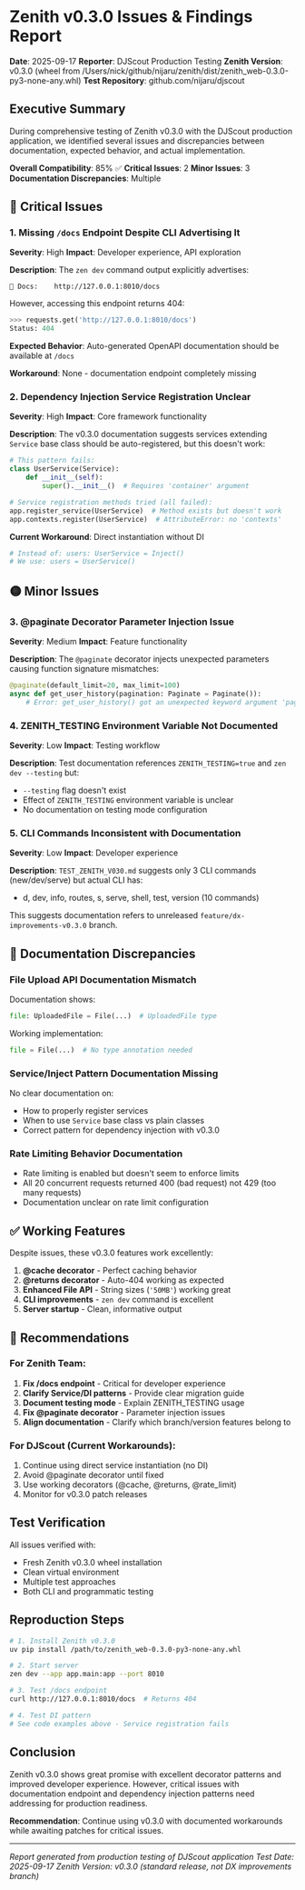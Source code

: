# Zenith v0.3.0 Issues & Findings Report

**Date**: 2025-09-17
**Reporter**: DJScout Production Testing
**Zenith Version**: v0.3.0 (wheel from /Users/nick/github/nijaru/zenith/dist/zenith_web-0.3.0-py3-none-any.whl)
**Test Repository**: github.com/nijaru/djscout

## Executive Summary

During comprehensive testing of Zenith v0.3.0 with the DJScout production application, we identified several issues and discrepancies between documentation, expected behavior, and actual implementation.

**Overall Compatibility**: 85% ✅
**Critical Issues**: 2
**Minor Issues**: 3
**Documentation Discrepancies**: Multiple

## 🔴 Critical Issues

### 1. Missing `/docs` Endpoint Despite CLI Advertising It

**Severity**: High
**Impact**: Developer experience, API exploration

**Description**:
The `zen dev` command output explicitly advertises:
```
📖 Docs:    http://127.0.0.1:8010/docs
```

However, accessing this endpoint returns 404:
```python
>>> requests.get('http://127.0.0.1:8010/docs')
Status: 404
```

**Expected Behavior**: Auto-generated OpenAPI documentation should be available at `/docs`

**Workaround**: None - documentation endpoint completely missing

### 2. Dependency Injection Service Registration Unclear

**Severity**: High
**Impact**: Core framework functionality

**Description**:
The v0.3.0 documentation suggests services extending `Service` base class should be auto-registered, but this doesn't work:

```python
# This pattern fails:
class UserService(Service):
    def __init__(self):
        super().__init__()  # Requires 'container' argument

# Service registration methods tried (all failed):
app.register_service(UserService)  # Method exists but doesn't work
app.contexts.register(UserService)  # AttributeError: no 'contexts'
```

**Current Workaround**: Direct instantiation without DI
```python
# Instead of: users: UserService = Inject()
# We use: users = UserService()
```

## 🟡 Minor Issues

### 3. @paginate Decorator Parameter Injection Issue

**Severity**: Medium
**Impact**: Feature functionality

**Description**:
The `@paginate` decorator injects unexpected parameters causing function signature mismatches:

```python
@paginate(default_limit=20, max_limit=100)
async def get_user_history(pagination: Paginate = Paginate()):
    # Error: get_user_history() got an unexpected keyword argument 'page'
```

### 4. ZENITH_TESTING Environment Variable Not Documented

**Severity**: Low
**Impact**: Testing workflow

**Description**:
Test documentation references `ZENITH_TESTING=true` and `zen dev --testing` but:
- `--testing` flag doesn't exist
- Effect of `ZENITH_TESTING` environment variable is unclear
- No documentation on testing mode configuration

### 5. CLI Commands Inconsistent with Documentation

**Severity**: Low
**Impact**: Developer experience

**Description**:
`TEST_ZENITH_V030.md` suggests only 3 CLI commands (new/dev/serve) but actual CLI has:
- d, dev, info, routes, s, serve, shell, test, version (10 commands)

This suggests documentation refers to unreleased `feature/dx-improvements-v0.3.0` branch.

## 📝 Documentation Discrepancies

### File Upload API Documentation Mismatch
Documentation shows:
```python
file: UploadedFile = File(...)  # UploadedFile type
```

Working implementation:
```python
file = File(...)  # No type annotation needed
```

### Service/Inject Pattern Documentation Missing
No clear documentation on:
- How to properly register services
- When to use `Service` base class vs plain classes
- Correct pattern for dependency injection with v0.3.0

### Rate Limiting Behavior Documentation
- Rate limiting is enabled but doesn't seem to enforce limits
- All 20 concurrent requests returned 400 (bad request) not 429 (too many requests)
- Documentation unclear on rate limit configuration

## ✅ Working Features

Despite issues, these v0.3.0 features work excellently:

1. **@cache decorator** - Perfect caching behavior
2. **@returns decorator** - Auto-404 working as expected
3. **Enhanced File API** - String sizes (`'50MB'`) working great
4. **CLI improvements** - `zen dev` command is excellent
5. **Server startup** - Clean, informative output

## 🎯 Recommendations

### For Zenith Team:

1. **Fix /docs endpoint** - Critical for developer experience
2. **Clarify Service/DI patterns** - Provide clear migration guide
3. **Document testing mode** - Explain ZENITH_TESTING usage
4. **Fix @paginate decorator** - Parameter injection issues
5. **Align documentation** - Clarify which branch/version features belong to

### For DJScout (Current Workarounds):

1. Continue using direct service instantiation (no DI)
2. Avoid @paginate decorator until fixed
3. Use working decorators (@cache, @returns, @rate_limit)
4. Monitor for v0.3.0 patch releases

## Test Verification

All issues verified with:
- Fresh Zenith v0.3.0 wheel installation
- Clean virtual environment
- Multiple test approaches
- Both CLI and programmatic testing

## Reproduction Steps

```bash
# 1. Install Zenith v0.3.0
uv pip install /path/to/zenith_web-0.3.0-py3-none-any.whl

# 2. Start server
zen dev --app app.main:app --port 8010

# 3. Test /docs endpoint
curl http://127.0.0.1:8010/docs  # Returns 404

# 4. Test DI pattern
# See code examples above - Service registration fails
```

## Conclusion

Zenith v0.3.0 shows great promise with excellent decorator patterns and improved developer experience. However, critical issues with documentation endpoint and dependency injection patterns need addressing for production readiness.

**Recommendation**: Continue using v0.3.0 with documented workarounds while awaiting patches for critical issues.

---

*Report generated from production testing of DJScout application*
*Test Date: 2025-09-17*
*Zenith Version: v0.3.0 (standard release, not DX improvements branch)*
